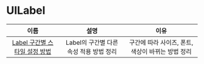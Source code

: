 # UILabel
|이름|설명|이유|
|:-:|:-:|:-:|
| [Label 구간별 스타일 설정 방법](https://github.com/KayAhn0126/iOS-Study/tree/main/UI/UILabel/ApplyingAttributeToLabel)| Label의 구간별 다른 속성 적용 방법 정리 | 구간에 따라 사이즈, 폰트, 색상이 바뀌는 방법 정리|
